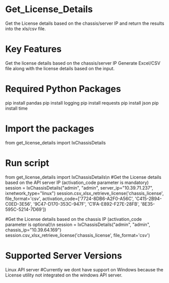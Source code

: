# Get_License_Details
Get the License details based on the chassis/server IP and return the results into the xls/csv file.
# Key Features
Get the license details based on the chassis/server IP
Generate Excel/CSV file along with the license details based on the input.
# Required Python Packages
pip install pandas
pip install logging
pip install requests
pip install json
pip install time
# Import the packages
from get_license_details import IxChassisDetails
# Run script
from get_license_details import IxChassisDetails\n
#Get the License details based on the API server IP (activation_code parameter is mandatory)
session = IxChassisDetails("admin", "admin", server_ip="10.39.71.237", ixnetwork_type="linux")
session.csv_xlsx_retrieve_license('chassis_license', file_format='csv', activation_code=['7724-8DB6-A2F0-A56C', 'C415-2B94-C0ED-3E56', '9C47-D170-353C-947F', 'C1FA-E892-F27E-28FB', '8E35-595C-5214-7D69'])

#Get the License details based on the chassis IP (activation_code parameter is optional)\n
session = IxChassisDetails("admin", "admin", chassis_ip="10.39.64.169")
session.csv_xlsx_retrieve_license('chassis_license', file_format='csv')
# Supported Server Versions
Linux API server
#Currently we dont have support on Windows because the License utility not integrated on the windows API server.
